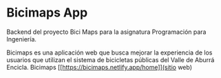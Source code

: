 # Bicimaps App
Backend del proyecto Bici Maps para la asignatura Programación para Ingeniería.

Bicimaps es una aplicación web que busca mejorar la experiencia de los usuarios que utilizan el sistema de bicicletas públicas del Valle de Aburrá Encicla.
Bicimaps [[https://bicimaps.netlify.app/home]](sitio web)


